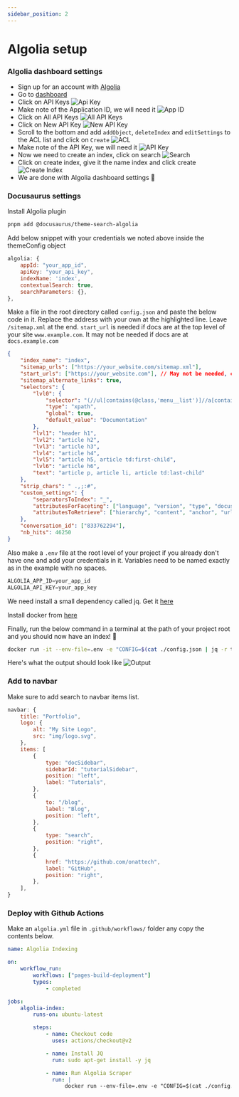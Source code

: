 ```yaml
---
sidebar_position: 2
---
```


# Algolia setup

### Algolia dashboard settings

-   Sign up for an account with [Algolia](https://www.algolia.com/users/sign_up)
-   Go to [dashboard](https://www.algolia.com/dashboard)
-   Click on API Keys ![Api Key](./img/apiKey.png)
-   Make note of the Application ID, we will need it ![App ID](./img/appId.png)
-   Click on All API Keys ![All API Keys](./img/allApiKeys.png)
-   Click on New API Key ![New API Key](./img/newApiKey.png)
-   Scroll to the bottom and add `addObject`, `deleteIndex` and `editSettings` to the ACL list
    and click on `Create` ![ACL](./img/acl.png)
-   Make note of the API Key, we will need it ![API Key](./img/apiKeyACL.png)
-   Now we need to create an index, click on search ![Search](./img/search.png)
-   Click on create index, give it the name index and click create ![Create Index](./img/createIndex.png)
-   We are done with Algolia dashboard settings 🎉️

### Docusaurus settings

Install Algolia plugin

```bash
pnpm add @docusaurus/theme-search-algolia
```

Add below snippet with your credentials we noted above inside the themeConfig object

```js title=./docusaurus.config.js
algolia: {
    appId: "your_app_id",
    apiKey: "your_api_key",
    indexName: 'index',
    contextualSearch: true,
    searchParameters: {},
},
```

Make a file in the root directory called `config.json` and paste the below code in it. Replace the address with your own at the highlighted line. Leave `/sitemap.xml` at the end. `start_url` is needed if docs are at the top level of your site `www.example.com`. It may not be needed if docs are at `docs.example.com`

```json {3,4} title='./config.json'
{
    "index_name": "index",
    "sitemap_urls": ["https://your_website.com/sitemap.xml"],
    "start_urls": ["https://your_website.com"], // May not be needed, check above
    "sitemap_alternate_links": true,
    "selectors": {
        "lvl0": {
            "selector": "(//ul[contains(@class,'menu__list')]//a[contains(@class, 'menu__link menu__link--sublist menu__link--active')]/text() | //nav[contains(@class, 'navbar')]//a[contains(@class, 'navbar__link--active')]/text())[last()]",
            "type": "xpath",
            "global": true,
            "default_value": "Documentation"
        },
        "lvl1": "header h1",
        "lvl2": "article h2",
        "lvl3": "article h3",
        "lvl4": "article h4",
        "lvl5": "article h5, article td:first-child",
        "lvl6": "article h6",
        "text": "article p, article li, article td:last-child"
    },
    "strip_chars": " .,;:#",
    "custom_settings": {
        "separatorsToIndex": "_",
        "attributesForFaceting": ["language", "version", "type", "docusaurus_tag"],
        "attributesToRetrieve": ["hierarchy", "content", "anchor", "url", "url_without_anchor", "type"]
    },
    "conversation_id": ["833762294"],
    "nb_hits": 46250
}
```

Also make a `.env` file at the root level of your project if you already don't have one and add your credentials in it. Variables need to be named exactly as in the example with no spaces.

<!-- prettier-ignore -->
```js title=./.env
ALGOLIA_APP_ID=your_app_id
ALGOLIA_API_KEY=your_app_key
```

We need install a small dependency called jq. Get it [here](https://stedolan.github.io/jq/download/)

Install docker from [here](https://www.docker.com/)

Finally, run the below command in a terminal at the path of your project root and you should now have an index! 🎉️

```bash
docker run -it --env-file=.env -e "CONFIG=$(cat ./config.json | jq -r tostring)" algolia/docsearch-scraper
```

Here's what the output should look like ![Output](./img/dockerResults.png)

### Add to navbar

Make sure to add search to navbar items list.

```js {19-22} title=./docusaurus.config.js
navbar: {
    title: "Portfolio",
    logo: {
        alt: "My Site Logo",
        src: "img/logo.svg",
    },
    items: [
        {
            type: "docSidebar",
            sidebarId: "tutorialSidebar",
            position: "left",
            label: "Tutorials",
        },
        {
            to: "/blog",
            label: "Blog",
            position: "left",
        },
        {
            type: "search",
            position: "right",
        },
        {
            href: "https://github.com/onattech",
            label: "GitHub",
            position: "right",
        },
    ],
}
```

### Deploy with Github Actions

Make an `algolia.yml` file in `.github/workflows/` folder any copy the contents below.

```yml title='./.github/workflows/algolia.yml'
name: Algolia Indexing

on:
    workflow_run:
        workflows: ["pages-build-deployment"]
        types:
            - completed

jobs:
    algolia-index:
        runs-on: ubuntu-latest

        steps:
            - name: Checkout code
              uses: actions/checkout@v2

            - name: Install JQ
              run: sudo apt-get install -y jq

            - name: Run Algolia Scraper
              run: |
                  docker run --env-file=.env -e "CONFIG=$(cat ./config.json | jq -r tostring)" algolia/docsearch-scraper
```
